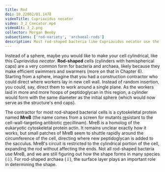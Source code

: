 ```yaml
---
title: Rod
doi: 10.22002/D1.1478
videoTitle: Cupriavidus necator
video: 3_2_Cnecator.mp4
videoAlt: 3_2.png
collector: Morgan Beeby
subsections: ['rod-variety', 'archaeal-rods']
description: Most rod-shaped bacteria like Cupriavidus necator use the actin homolog MreB to dictate the shape of their peptidoglycan cell wall.
---
```


Instead of a sphere, maybe you would like to make your cell cylindrical, like this *Cupriavidus necator*. **Rod-shaped** cells (cylinders with hemispherical caps) are a very common form for bacteria and archaea, likely because they make efficient swimmers and swarmers (more on that in Chapter 6). Starting from a sphere, imagine that you had a construction contractor who could direct where workers lay in new cell wall. Instead of random insertion, you could, say, direct them to work around a single plane. As the workers laid in more and more hoops of peptidoglycan in this region, a cylinder would form with the same diameter as the initial sphere (which would now serve as the structure's end caps).

The contractor for most rod-shaped bacterial cells is a cytoskeletal protein named **MreB** (the name comes from a screen for mutants <u>re</u>sistant to the cell-wall-targeting antibiotic <u>m</u>ecillinam). MreB is a homolog of the eukaryotic cytoskeletal protein actin. It remains unclear exactly how it works, but small patches of MreB seem to shuttle rapidly around the circumference of the cell, directing where new peptidoglycan is added to the sacculus. MreB's circuit is restricted to the cylindrical portion of the cell, expanding the rod without affecting the ends. Not all rod-shaped bacteria use MreB, and we are still figuring out how the shape forms in many species (⇩). For rod-shaped archaea (⇩), the surface layer plays an important role in determining the shape.

